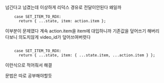넘긴다고 넘겼는데 이상하게 리덕스 경유로 전달이안된다
왜일까

```
    case SET_ITEM_TO_RDX:
      return { ...state, item: action.item };
```

이부분이 문제였다 계속 action.item을 item에 대입하니까 기존값을 덮어쓰기 해버리다보니 의도치않게 video_id가 덮어쓰여버렷다

```

    case SET_ITEM_TO_RDX:
      return { ...state, item: { ...state.item, ...action.item } };
```

이런식으로 적어줘서 해결

문법은 따로 공부해야할듯
